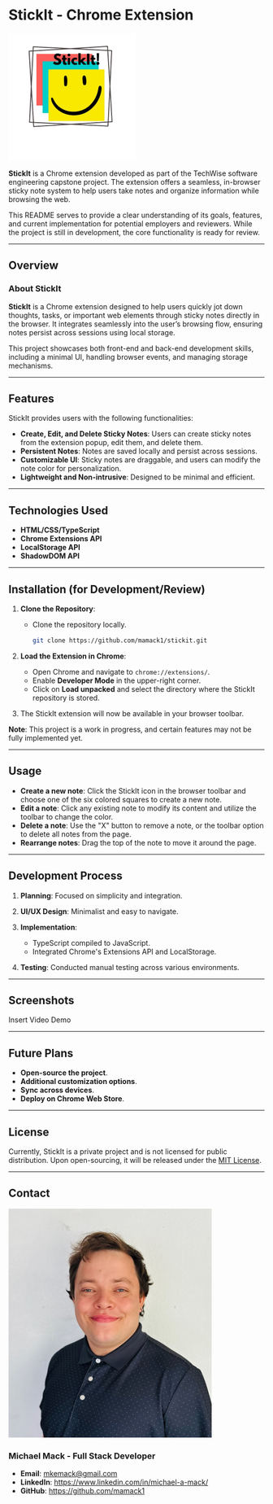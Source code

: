 # StickIt - Chrome Extension

<img src="imgs/icon.png" width="250">

**StickIt** is a Chrome extension developed as part of the TechWise software engineering capstone project. The extension offers a seamless, in-browser sticky note system to help users take notes and organize information while browsing the web.

This README serves to provide a clear understanding of its goals, features, and current implementation for potential employers and reviewers. While the project is still in development, the core functionality is ready for review.

---

<!-- ## Table of Contents

1. [Overview](#overview)
2. [Features](#features)
3. [Technologies Used](#technologies-used)
4. [Installation (for Review)](#installation-for-review)
5. [Usage](#usage)
6. [Development Process](#development-process)
7. [Screenshots](#screenshots)
8. [Future Plans](#future-plans)
9. [License](#license)
10. [Contact](#contact)

--- -->

## Overview

### About StickIt

**StickIt** is a Chrome extension designed to help users quickly jot down thoughts, tasks, or important web elements through sticky notes directly in the browser. It integrates seamlessly into the user’s browsing flow, ensuring notes persist across sessions using local storage.

This project showcases both front-end and back-end development skills, including a minimal UI, handling browser events, and managing storage mechanisms.

---

## Features

StickIt provides users with the following functionalities:

- **Create, Edit, and Delete Sticky Notes**: Users can create sticky notes from the extension popup, edit them, and delete them.
- **Persistent Notes**: Notes are saved locally and persist across sessions.
- **Customizable UI**: Sticky notes are draggable, and users can modify the note color for personalization.
- **Lightweight and Non-intrusive**: Designed to be minimal and efficient.

---

## Technologies Used

- **HTML/CSS/TypeScript**
- **Chrome Extensions API**
- **LocalStorage API**
- **ShadowDOM API**

---

## Installation (for Development/Review)

1. **Clone the Repository**:

   - Clone the repository locally.
     ```bash
     git clone https://github.com/mamack1/stickit.git
     ```

2. **Load the Extension in Chrome**:

   - Open Chrome and navigate to `chrome://extensions/`.
   - Enable **Developer Mode** in the upper-right corner.
   - Click on **Load unpacked** and select the directory where the StickIt repository is stored.

3. The StickIt extension will now be available in your browser toolbar.

**Note**: This project is a work in progress, and certain features may not be fully implemented yet.

---

## Usage

- **Create a new note**: Click the StickIt icon in the browser toolbar and choose one of the six colored squares to create a new note.
- **Edit a note**: Click any existing note to modify its content and utilize the toolbar to change the color.
- **Delete a note**: Use the "X" button to remove a note, or the toolbar option to delete all notes from the page.
- **Rearrange notes**: Drag the top of the note to move it around the page.

---

## Development Process

1. **Planning**: Focused on simplicity and integration.
2. **UI/UX Design**: Minimalist and easy to navigate.
3. **Implementation**:

   - TypeScript compiled to JavaScript.
   - Integrated Chrome's Extensions API and LocalStorage.

4. **Testing**: Conducted manual testing across various environments.

---

## Screenshots

Insert Video Demo

---

## Future Plans

- **Open-source the project**.
- **Additional customization options**.
- **Sync across devices**.
- **Deploy on Chrome Web Store**.

---

## License

Currently, StickIt is a private project and is not licensed for public distribution. Upon open-sourcing, it will be released under the [MIT License](LICENSE).

---

## Contact

<img src="imgs/headshots/mike.jpg" alt="Mike Headshot" width="400" height="450">

### Michael Mack - Full Stack Developer

- **Email**: mkemack@gmail.com
- **LinkedIn**: https://www.linkedin.com/in/michael-a-mack/
- **GitHub**: https://github.com/mamack1
